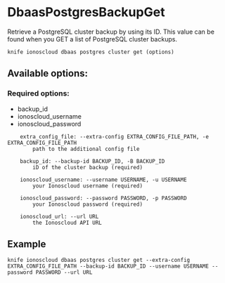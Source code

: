 # DbaasPostgresBackupGet

Retrieve a PostgreSQL cluster backup by using its ID. This value can be found when you GET a list of PostgreSQL cluster backups.

```text
knife ionoscloud dbaas postgres cluster get (options)
```

## Available options:

### Required options:

* backup\_id
* ionoscloud\_username
* ionoscloud\_password

```text
    extra_config_file: --extra-config EXTRA_CONFIG_FILE_PATH, -e EXTRA_CONFIG_FILE_PATH
        path to the additional config file

    backup_id: --backup-id BACKUP_ID, -B BACKUP_ID
        iD of the cluster backup (required)

    ionoscloud_username: --username USERNAME, -u USERNAME
        your Ionoscloud username (required)

    ionoscloud_password: --password PASSWORD, -p PASSWORD
        your Ionoscloud password (required)

    ionoscloud_url: --url URL
        the Ionoscloud API URL

```
## Example

```text
knife ionoscloud dbaas postgres cluster get --extra-config EXTRA_CONFIG_FILE_PATH --backup-id BACKUP_ID --username USERNAME --password PASSWORD --url URL
```
